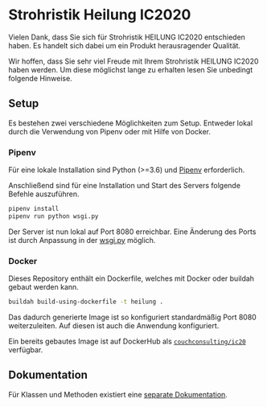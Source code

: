 # Strohristik Heilung IC2020

Vielen Dank, dass Sie sich für Strohristik HEILUNG IC2020 entschieden haben.
Es handelt sich dabei um ein Produkt herausragender Qualität.

Wir hoffen, dass Sie sehr viel Freude mit Ihrem Strohristik HEILUNG IC2020 haben werden.
Um diese möglichst lange zu erhalten lesen Sie unbedingt folgende Hinweise.

## Setup

Es bestehen zwei verschiedene Möglichkeiten zum Setup.
Entweder lokal durch die Verwendung von Pipenv oder mit Hilfe von Docker.

### Pipenv

Für eine lokale Installation sind Python (>=3.6) und [Pipenv](https://pipenv.kennethreitz.org/en/latest/) erforderlich.

Anschließend sind für eine Installation und Start des Servers folgende Befehle auszuführen.

```bash
pipenv install
pipenv run python wsgi.py
```

Der Server ist nun lokal auf Port 8080 erreichbar.
Eine Änderung des Ports ist durch Anpassung in der [wsgi.py](wsgi.py) möglich.

### Docker

Dieses Repository enthält ein Dockerfile, welches mit Docker oder buildah gebaut werden kann.

```bash
buildah build-using-dockerfile -t heilung .
```

Das dadurch generierte Image ist so konfiguriert standardmäßig Port 8080 weiterzuleiten.
Auf diesen ist auch die Anwendung konfiguriert.

Ein bereits gebautes Image ist auf DockerHub als [`couchconsulting/ic20`](https://hub.docker.com/repository/docker/couchconsulting/ic20) verfügbar.

## Dokumentation

Für Klassen und Methoden existiert eine [separate Dokumentation](docs/html/index.html).
